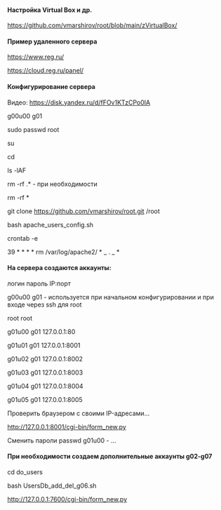 #### Настройка Virtual Box и др.

https://github.com/vmarshirov/root/blob/main/zVirtualBox/

#### Пример удаленного сервера

https://www.reg.ru/

https://cloud.reg.ru/panel/


#### Конфигурирование сервера


Видео: https://disk.yandex.ru/d/fFOv1KTzCPo0IA

g00u00 g01

sudo passwd root

su

cd

ls -lAF

rm -rf .* - при необходимости

rm -rf *


git clone https://github.com/vmarshirov/root.git /root

bash apache_users_config.sh

crontab -e

39 * * * * rm /var/log/apache2/ * _ . _ * 

#### На сервера создаются аккаунты:

логин пароль IP:порт

g00u00 g01 - используется при начальном конфигурировании и при входе через ssh для root

root root

g01u00 g01  127.0.0.1:80

g01u01 g01  127.0.0.1:8001

g01u02 g01  127.0.0.1:8002

g01u03 g01  127.0.0.1:8003

g01u04 g01  127.0.0.1:8004

g01u05 g01  127.0.0.1:8005

Проверить  браузером c своими IP-адресами...

http://127.0.0.1:8001/cgi-bin/form_new.py

Сменить пароли passwd g01u00 - ...

#### При необходимости создаем дополнительные аккаунты g02-g07

cd do_users

bash UsersDb_add_del_g06.sh

http://127.0.0.1:7600/cgi-bin/form_new.py
